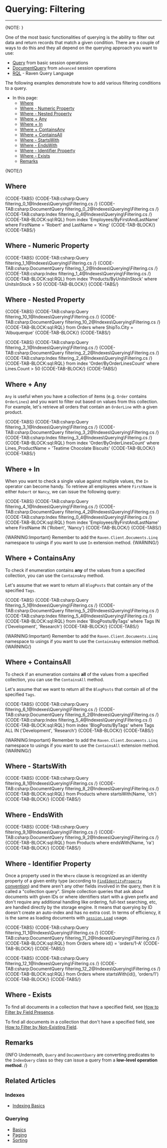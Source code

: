# Querying: Filtering
---

{NOTE: }

One of the most basic functionalities of querying is the ability to filter out data and return records that match a given condition. 
There are a couple of ways to do this and they all depend on the querying approach you want to use: 

* [Query](../../client-api/session/querying/how-to-query) from basic session operations
* [DocumentQuery](../../client-api/session/querying/document-query/what-is-document-query) from `advanced` session operations 
* [RQL](../../indexes/querying/what-is-rql) - Raven Query Language 

The following examples demonstrate how to add various filtering conditions to a query.

* In this page:
   * [Where](../../indexes/querying/filtering#where)
   * [Where - Numeric Property](../../indexes/querying/filtering#where---numeric-property)
   * [Where - Nested Property](../../indexes/querying/filtering#where---nested-property)
   * [Where + Any](../../indexes/querying/filtering#where--any)
   * [Where + In](../../indexes/querying/filtering#where--in)
   * [Where + ContainsAny](../../indexes/querying/filtering#where--containsany)
   * [Where + ContainsAll](../../indexes/querying/filtering#where--containsall)
   * [Where - StartsWith](../../indexes/querying/filtering#where---startswith)
   * [Where - EndsWith](../../indexes/querying/filtering#where---endswith)
   * [Where - Identifier Property](../../indexes/querying/filtering#where---identifier-property)
   * [Where - Exists](../../indexes/querying/filtering#where---exists)
   * [Remarks](../../indexes/querying/filtering#remarks)

{NOTE/}

## Where

{CODE-TABS}
{CODE-TAB:csharp:Query filtering_0_1@Indexes\Querying\Filtering.cs /}
{CODE-TAB:csharp:DocumentQuery filtering_0_2@Indexes\Querying\Filtering.cs /}
{CODE-TAB:csharp:Index filtering_0_4@Indexes\Querying\Filtering.cs  /}
{CODE-TAB-BLOCK:sql:RQL}
from index 'Employees/ByFirstAndLastName'
where FirstName = 'Robert' and LastName = 'King'
{CODE-TAB-BLOCK/}
{CODE-TABS/}

## Where - Numeric Property

{CODE-TABS}
{CODE-TAB:csharp:Query filtering_1_1@Indexes\Querying\Filtering.cs /}
{CODE-TAB:csharp:DocumentQuery filtering_1_2@Indexes\Querying\Filtering.cs /}
{CODE-TAB:csharp:Index filtering_1_4@Indexes\Querying\Filtering.cs /}
{CODE-TAB-BLOCK:sql:RQL}
from index 'Products/ByUnitsInStock'
where UnitsInStock > 50
{CODE-TAB-BLOCK/}
{CODE-TABS/}

## Where - Nested Property

{CODE-TABS}
{CODE-TAB:csharp:Query filtering_10_1@Indexes\Querying\Filtering.cs /}
{CODE-TAB:csharp:DocumentQuery filtering_10_2@Indexes\Querying\Filtering.cs /}
{CODE-TAB-BLOCK:sql:RQL}
from Orders
where ShipTo.City = 'Albuquerque'
{CODE-TAB-BLOCK/}
{CODE-TABS/}

{CODE-TABS}
{CODE-TAB:csharp:Query filtering_2_1@Indexes\Querying\Filtering.cs /}
{CODE-TAB:csharp:DocumentQuery filtering_2_2@Indexes\Querying\Filtering.cs /}
{CODE-TAB:csharp:Index filtering_2_4@Indexes\Querying\Filtering.cs /}
{CODE-TAB-BLOCK:sql:RQL}
from index 'Order/ByOrderLinesCount'
where Lines.Count > 50
{CODE-TAB-BLOCK/}
{CODE-TABS/}

## Where + Any

`Any` is useful when you have a collection of items (e.g. `Order` contains `OrderLines`) and you want to filter out based on values from this collection. For example, let's retrieve all orders that contain an `OrderLine` with a given product.

{CODE-TABS}
{CODE-TAB:csharp:Query filtering_3_1@Indexes\Querying\Filtering.cs /}
{CODE-TAB:csharp:DocumentQuery filtering_3_2@Indexes\Querying\Filtering.cs /}
{CODE-TAB:csharp:Index filtering_3_4@Indexes\Querying\Filtering.cs /}
{CODE-TAB-BLOCK:sql:RQL}
from index 'Order/ByOrderLinesCount'
where Lines_ProductName = 'Teatime Chocolate Biscuits'
{CODE-TAB-BLOCK/}
{CODE-TABS/}

## Where + In

When you want to check a single value against multiple values, the `In` operator can become handy. To retrieve all employees where `FirstName` is either `Robert` or `Nancy`, we can issue the following query:

{CODE-TABS}
{CODE-TAB:csharp:Query filtering_4_1@Indexes\Querying\Filtering.cs /}
{CODE-TAB:csharp:DocumentQuery filtering_4_2@Indexes\Querying\Filtering.cs /}
{CODE-TAB:csharp:Index filtering_0_4@Indexes\Querying\Filtering.cs /}
{CODE-TAB-BLOCK:sql:RQL}
from index 'Employees/ByFirstAndLastName'
where FirstName IN ('Robert', 'Nancy')
{CODE-TAB-BLOCK/}
{CODE-TABS/}

{WARNING:Important}
Remember to add the `Raven.Client.Documents.Linq` namespace to usings if you want to use `In` extension method.
{WARNING/}

## Where + ContainsAny

To check if enumeration contains **any** of the values from a specified collection, you can use the `ContainsAny` method.

Let's assume that we want to return all `BlogPosts` that contain any of the specified `Tags`.

{CODE-TABS}
{CODE-TAB:csharp:Query filtering_5_1@Indexes\Querying\Filtering.cs /}
{CODE-TAB:csharp:DocumentQuery filtering_5_2@Indexes\Querying\Filtering.cs /}
{CODE-TAB:csharp:Index filtering_5_4@Indexes\Querying\Filtering.cs /}
{CODE-TAB-BLOCK:sql:RQL}
from index 'BlogPosts/ByTags'
where Tags IN ('Development', 'Research')
{CODE-TAB-BLOCK/}
{CODE-TABS/}

{WARNING:Important}
Remember to add the `Raven.Client.Documents.Linq` namespace to usings if you want to use the `ContainsAny` extension method.
{WARNING/}

## Where + ContainsAll

To check if an enumeration contains **all** of the values from a specified collection, you can use the `ContainsAll` method.

Let's assume that we want to return all the `BlogPosts` that contain all of the specified `Tags`.

{CODE-TABS}
{CODE-TAB:csharp:Query filtering_6_1@Indexes\Querying\Filtering.cs /}
{CODE-TAB:csharp:DocumentQuery filtering_6_2@Indexes\Querying\Filtering.cs /}
{CODE-TAB:csharp:Index filtering_5_4@Indexes\Querying\Filtering.cs /}
{CODE-TAB-BLOCK:sql:RQL}
from index 'BlogPosts/ByTags'
where Tags ALL IN ('Development', 'Research')
{CODE-TAB-BLOCK/}
{CODE-TABS/}

{WARNING:Important}
Remember to add the `Raven.Client.Documents.Linq` namespace to usings if you want to use the `ContainsAll` extension method.
{WARNING/}

## Where - StartsWith

{CODE-TABS}
{CODE-TAB:csharp:Query filtering_8_1@Indexes\Querying\Filtering.cs /}
{CODE-TAB:csharp:DocumentQuery filtering_8_2@Indexes\Querying\Filtering.cs /}
{CODE-TAB-BLOCK:sql:RQL}
from Products 
where startsWith(Name, 'ch')
{CODE-TAB-BLOCK/}
{CODE-TABS/}

## Where - EndsWith

{CODE-TABS}
{CODE-TAB:csharp:Query filtering_9_1@Indexes\Querying\Filtering.cs /}
{CODE-TAB:csharp:DocumentQuery filtering_9_2@Indexes\Querying\Filtering.cs /}
{CODE-TAB-BLOCK:sql:RQL}
from Products 
where endsWith(Name, 'ra')
{CODE-TAB-BLOCK/}
{CODE-TABS/}

## Where - Identifier Property

Once a property used in the `Where` clause is recognized as an identity property of a given entity type 
(according to [`FindIdentityProperty` convention](../../client-api/configuration/identifier-generation/global#findidentityproperty))
and there aren't any other fields involved in the query, then it is called a "collection query". 
Simple collection queries that ask about documents with given IDs or where identifiers start with a given prefix
and don't require any additional handling like ordering, full-text searching, etc, are handled directly by the storage engine. 
It means that querying by ID doesn't create an auto-index and has no extra cost. In terms of efficiency, it is the same as
loading documents with [`session.Load`](../../client-api/session/loading-entities) usage.


{CODE-TABS}
{CODE-TAB:csharp:Query filtering_11_1@Indexes\Querying\Filtering.cs /}
{CODE-TAB:csharp:DocumentQuery filtering_11_2@Indexes\Querying\Filtering.cs /}
{CODE-TAB-BLOCK:sql:RQL}
from Orders
where id() = 'orders/1-A'
{CODE-TAB-BLOCK/}
{CODE-TABS/}

{CODE-TABS}
{CODE-TAB:csharp:Query filtering_12_1@Indexes\Querying\Filtering.cs /}
{CODE-TAB:csharp:DocumentQuery filtering_12_2@Indexes\Querying\Filtering.cs /}
{CODE-TAB-BLOCK:sql:RQL}
from Orders
where startsWith(id(), 'orders/1')
{CODE-TAB-BLOCK/}
{CODE-TABS/}

## Where - Exists

To find all documents in a collection that have a specified field, see [How to Filter by Field Presence](../../client-api/session/querying/how-to-filter-by-field).  

To find all documents in a collection that don't have a specified field, see [How to Filter by Non-Existing Field](../../client-api/session/querying/how-to-filter-by-non-existing-field).

## Remarks

{INFO Underneath, `Query` and `DocumentQuery` are converting predicates to the `IndexQuery` class so they can issue a query from a **low-level operation method**. /}

## Related Articles

### Indexes

- [Indexing Basics](../../indexes/indexing-basics)

### Querying

- [Basics](../../indexes/querying/basics)
- [Paging](../../indexes/querying/paging)
- [Sorting](../../indexes/querying/sorting)
